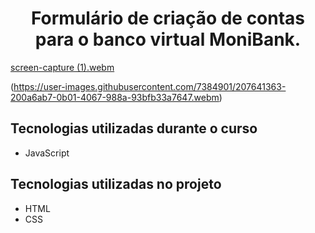 

<h1 align="center">Formulário de criação de contas para o banco virtual MoniBank.</h1>

[screen-capture (1).webm](https://user-images.githubusercontent.com/7384901/207641621-8966c7f1-0d3c-4d4c-bb1c-037eb44b68da.webm)

(https://user-images.githubusercontent.com/7384901/207641363-200a6ab7-0b01-4067-988a-93bfb33a7647.webm)

## Tecnologias utilizadas durante o curso
* JavaScript

## Tecnologias utilizadas no projeto
* HTML
* CSS

